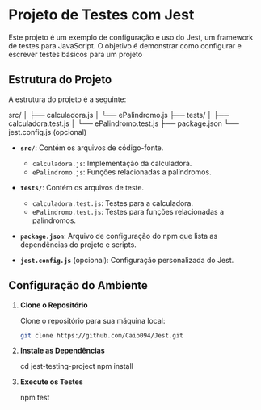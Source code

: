 # Projeto de Testes com Jest

Este projeto é um exemplo de configuração e uso do Jest, um framework de testes para JavaScript. O objetivo é demonstrar como configurar e escrever testes básicos para um projeto

## Estrutura do Projeto

A estrutura do projeto é a seguinte:

  src/ │ ├── calculadora.js │ └── ePalindromo.js ├── tests/ │ ├── calculadora.test.js │ └── ePalindromo.test.js ├── package.json └── jest.config.js (opcional) 

- **`src/`**: Contém os arquivos de código-fonte.
  - `calculadora.js`: Implementação da calculadora.
  - `ePalindromo.js`: Funções relacionadas a palíndromos.
  
- **`tests/`**: Contém os arquivos de teste.
  - `calculadora.test.js`: Testes para a calculadora.
  - `ePalindromo.test.js`: Testes para funções relacionadas a palíndromos.

- **`package.json`**: Arquivo de configuração do npm que lista as dependências do projeto e scripts.
- **`jest.config.js`** (opcional): Configuração personalizada do Jest.

## Configuração do Ambiente

1. **Clone o Repositório**

   Clone o repositório para sua máquina local:
   ```bash
   git clone https://github.com/Caio094/Jest.git


2. **Instale as Dependências**

   cd jest-testing-project
   npm install


3. **Execute os Testes**

   npm test


